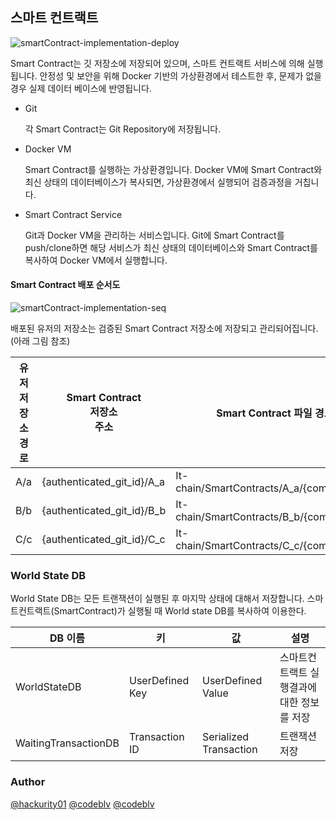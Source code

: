 ## 스마트 컨트랙트 <a name="SmartContract"></a>

![smartContract-implementation-deploy](../images/smartContract-implementation-deploy.png)

Smart Contract는 깃 저장소에 저장되어 있으며, 스마트 컨트랙트 서비스에 의해 실행됩니다. 안정성 및 보안을 위해 Docker 기반의 가상환경에서 테스트한 후, 문제가 없을 경우 실제 데이터 베이스에 반영됩니다.

- Git

  각 Smart Contract는 Git Repository에 저장됩니다.

- Docker VM

  Smart Contract를 실행하는 가상환경입니다. Docker VM에 Smart Contract와 최신 상태의 데이터베이스가 복사되면, 가상환경에서 실행되어 검증과정을 거칩니다.

- Smart Contract Service

  Git과 Docker VM을 관리하는 서비스입니다. Git에 Smart Contract를 push/clone하면 해당 서비스가 최신 상태의 데이터베이스와 Smart Contract를 복사하여 Docker VM에서 실행합니다.
  ​

#### Smart Contract 배포 순서도

![smartContract-implementation-seq](../images/smartContract-implementation-seq.png)

배포된 유저의 저장소는 검증된 Smart Contract 저장소에 저장되고 관리되어집니다. (아래 그림 참조)

| 유저 <br />저장소 <br />경로      | Smart Contract <br />저장소 <br />주소    | Smart Contract 파일 경로                   |
| -------------------------------- | ---------------------------------------- | ----------------------------------------- |
| A/a                              | {authenticated_git_id}/A_a               | It-chain/SmartContracts/A_a/{commit_hash} |
| B/b                              | {authenticated_git_id}/B_b               | It-chain/SmartContracts/B_b/{commit_hash} |
| C/c                              | {authenticated_git_id}/C_c               | It-chain/SmartContracts/C_c/{commit_hash} |

### World State DB
World State DB는 모든 트랜잭션이 실행된 후 마지막 상태에 대해서 저장합니다. 스마트컨트랙트(SmartContract)가 실행될 때 World state DB를 복사하여 이용한다.

| DB 이름              | 키              | 값                      | 설명                                                         |
| -------------------- | --------------- | ---------------------- | ------------------------------------------------------------ |
| WorldStateDB         | UserDefined Key | UserDefined Value      | 스마트컨트랙트 실행결과에 대한 정보를 저장                      |
| WaitingTransactionDB | Transaction ID  | Serialized Transaction | 트랜잭션 저장                                                 | 

### Author

[@hackurity01](https://github.com/hackurity01)
[@codeblv](https://github.com/codeblv)
[@codeblv](https://github.com/codeblv)
